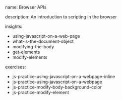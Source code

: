 name: Browser APIs

description: An introduction to scripting in the browser

insights:
  - using-javascript-on-a-web-page
  - what-is-the-document-object
  - modifying-the-body
  - get-elements
  - modify-elements

exercises:
  - js-practice-using-javascript-on-a-webpage-inline
  - js-practice-using-javascript-on-a-webpage
  - js-practice-modify-body-background-color
  - js-practice-modify-element
 
